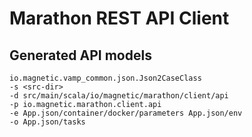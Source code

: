 # Marathon REST API Client

## Generated API models

    io.magnetic.vamp_common.json.Json2CaseClass
    -s <src-dir>
    -d src/main/scala/io/magnetic/marathon/client/api
    -p io.magnetic.marathon.client.api
    -e App.json/container/docker/parameters App.json/env
    -o App.json/tasks

